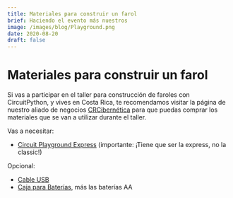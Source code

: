 ```yaml
---
title: Materiales para construir un farol
brief: Haciendo el evento más nuestros
image: /images/blog/Playground.png
date: 2020-08-20
draft: false
---
```


# Materiales para construir un farol

Si vas a participar en el taller para construcción de faroles con CircuitPython, y vives en Costa Rica, te recomendamos visitar la página de nuestro aliado de negocios [CRCibernética](https://www.crcibernetica.com/) para que puedas comprar los materiales que se van a utilizar durante el taller.

Vas a necesitar:

- [Circuit Playground Express](https://www.crcibernetica.com/circuit-playground-express/) (importante: ¡Tiene que ser la express, no la classic!)

Opcional:

- [Cable USB](https://www.crcibernetica.com/usb-microb-cable-80-cm/)
- [Caja para Baterías](https://www.crcibernetica.com/3-x-aa-battery-holder-with-cover-switch-jst-connector/), más las baterías AA
